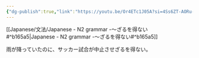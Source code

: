 ```yaml
---
{"dg-publish":true,"link":"https://youtu.be/Or4ETc1J05A?si=4Ss6ZT-AORu-__02","tags":["Japanese-grammar","N2"],"permalink":"/Notes/LN - N2 grammar -～ざるを得ない/","dgPassFrontmatter":true}
---
```


[[Japanese/文法/Japanese - N2 grammar -～ざるを得ない#^b165a5\|Japanese - N2 grammar -～ざるを得ない#^b165a5]]

雨が降っていたのに、サッカー試合が中止させざるを得ない。